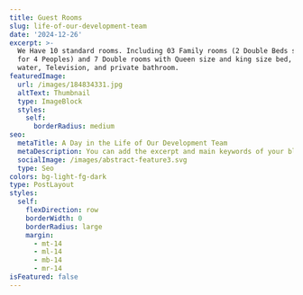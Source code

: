 ```yaml
---
title: Guest Rooms
slug: life-of-our-development-team
date: '2024-12-26'
excerpt: >-
  We Have 10 standard rooms. Including 03 Family rooms (2 Double Beds suitable
  for 4 Peoples) and 7 Double rooms with Queen size and king size bed, Hot
  water, Television, and private bathroom.
featuredImage:
  url: /images/184834331.jpg
  altText: Thumbnail
  type: ImageBlock
  styles:
    self:
      borderRadius: medium
seo:
  metaTitle: A Day in the Life of Our Development Team
  metaDescription: You can add the excerpt and main keywords of your blog post here.
  socialImage: /images/abstract-feature3.svg
  type: Seo
colors: bg-light-fg-dark
type: PostLayout
styles:
  self:
    flexDirection: row
    borderWidth: 0
    borderRadius: large
    margin:
      - mt-14
      - ml-14
      - mb-14
      - mr-14
isFeatured: false
---
```

